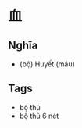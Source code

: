 # 血

## Nghĩa
* (bộ) Huyết (máu)

## Tags
* bộ thủ
* bộ thủ 6 nét

<script>window.HANZI_FIELD='血';</script>